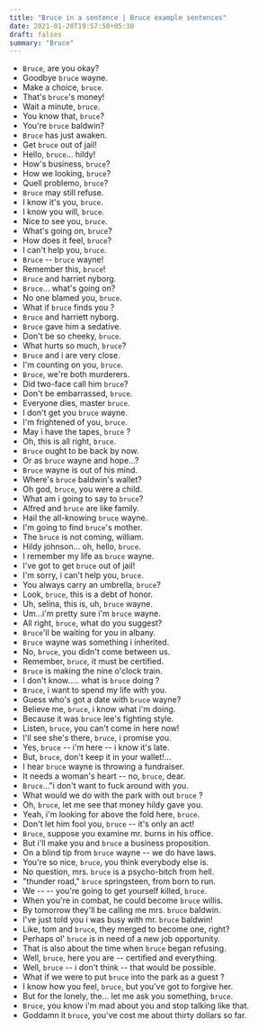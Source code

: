 ```yaml
---
title: "Bruce in a sentence | Bruce example sentences"
date: 2021-01-20T19:57:50+05:30
draft: falses
summary: "Bruce"
---
```

- `Bruce`, are you okay?
- Goodbye `bruce` wayne.
- Make a choice, `bruce`.
- That's `bruce`'s money!
- Wait a minute, `bruce`.
- You know that, `bruce`?
- You're `bruce` baldwin?
- `Bruce` has just awaken.
- Get `bruce` out of jail!
- Hello, `bruce`... hildy!
- How's business, `bruce`?
- How we looking, `bruce`?
- Quell problemo, `bruce`?
- `Bruce` may still refuse.
- I know it's you, `bruce`.
- I know you will, `bruce`.
- Nice to see you, `bruce`.
- What's going on, `bruce`?
- How does it feel, `bruce`?
- I can't help you, `bruce`.
- `Bruce` -- `bruce` wayne!
- Remember this, `bruce`!
- `Bruce` and harriet nyborg.
- `Bruce`... what's going on?
- No one blamed you, `bruce`.
- What if `bruce` finds you ?
- `Bruce` and harriett nyborg.
- `Bruce` gave him a sedative.
- Don't be so cheeky, `bruce`.
- What hurts so much, `bruce`?
- `Bruce` and i are very close.
- I'm counting on you, `bruce`.
- `Bruce`, we're both murderers.
- Did two-face call him `bruce`?
- Don't be embarrassed, `bruce`.
- Everyone dies, master `bruce`.
- I don't get you `bruce` wayne.
- I'm frightened of you, `bruce`.
- May i have the tapes, `bruce` ?
- Oh, this is all right, `bruce`.
- `Bruce` ought to be back by now.
- Or as `bruce` wayne and hope...?
- `Bruce` wayne is out of his mind.
- Where's `bruce` baldwin's wallet?
- Oh god, `bruce`, you were a child.
- What am i going to say to `bruce`?
- Alfred and `bruce` are like family.
- Hail the all-knowing `bruce` wayne.
- I'm going to find `bruce`'s mother.
- The `bruce` is not coming, william.
- Hildy johnson... oh, hello, `bruce`.
- I remember my life as `bruce` wayne.
- I've got to get `bruce` out of jail!
- I'm sorry, i can't help you, `bruce`.
- You always carry an umbrella, `bruce`?
- Look, `bruce`, this is a debt of honor.
- Uh, selina, this is, uh, `bruce` wayne.
- Um...i'm pretty sure i'm `bruce` wayne.
- All right, `bruce`, what do you suggest?
- `Bruce`'ll be waiting for you in albany.
- `Bruce` wayne was something i inherited.
- No, `bruce`, you didn't come between us.
- Remember, `bruce`, it must be certified.
- `Bruce` is making the nine o'clock train.
- I don't know..... what is `bruce` doing ?
- `Bruce`, i want to spend my life with you.
- Guess who's got a date with `bruce` wayne?
- Believe me, `bruce`, i know what i'm doing.
- Because it was `bruce` lee's fighting style.
- Listen, `bruce`, you can't come in here now!
- I'll see she's there, `bruce`, i promise you.
- Yes, `bruce` -- i'm here -- i know it's late.
- But, `bruce`, don't keep it in your wallet!...
- I hear `bruce` wayne is throwing a fundraiser.
- It needs a woman's heart -- no, `bruce`, dear.
- `Bruce`..."i don't want to fuck around with you.
- What would we do with the park with out `bruce` ?
- Oh, `bruce`, let me see that money hildy gave you.
- Yeah, i'm looking for above the fold here, `bruce`.
- Don't let him fool you, `bruce` -- it's only an act!
- `Bruce`, suppose you examine mr. burns in his office.
- But i'll make you and `bruce` a business proposition.
- On a blind tip from `bruce` wayne -- we do have laws.
- You're so nice, `bruce`, you think everybody else is.
- No question, mrs. `bruce` is a psycho-bitch from hell.
- "thunder road," `bruce` springsteen, from born to run.
- We -- -- you're going to get yourself killed, `bruce`.
- When you're in combat, he could become `bruce` willis.
- By tomorrow they'll be calling me mrs. `bruce` baldwin.
- I've just told you i was busy with mr. `bruce` baldwin!
- Like, tom and `bruce`, they merged to become one, right?
- Perhaps ol' `bruce` is in need of a new job opportunity.
- That is also about the time when `bruce` began refusing.
- Well, `bruce`, here you are -- certified and everything.
- Well, `bruce` -- i don't think -- that would be possible.
- What if we were to put `bruce` into the park as a guest ?
- I know how you feel, `bruce`, but you've got to forgive her.
- But for the lonely, the... let me ask you something, `bruce`.
- `Bruce`, you know i'm mad about you and stop talking like that.
- Goddamn it `bruce`, you've cost me about thirty dollars so far.
                 
